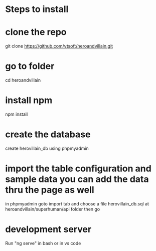# Steps to install

# clone the repo
git clone https://github.com/vtsoft/heroandvillain.git

# go to folder
cd heroandvillain

# install npm
npm install 

# create the database
create herovillain_db using phpmyadmin

# import the table configuration and sample data you can add the data thru the page as well
in phpmyadmin goto import tab and choose a file herovillain_db.sql at heroandvillain/superhuman/api folder then go

# development server
Run "ng serve" in bash or in vs code